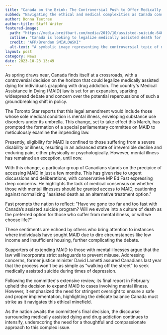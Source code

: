 ```yaml
---
title: "Canada on the Brink: The Controversial Push to Offer Medically Assisted Dying for Drug Addicts"
subhed: "Navigating the ethical and medical complexities as Canada considers extending medically assisted dying to individuals battling drug addiction"
author: Donna Teetree
author-title: Staff Writer
featured-image: 
  path: "https://media.breitbart.com/media/2019/10/assisted-suicide-640x480.jpg"
  cutline: "Canada is looking to legalize medically assisted death for drug addicts."
  credit: "AFP/Brendan SMIALOWSKI"
  alt-text: "A symbolic image representing the controversial topic of medically assisted dying in Canada."
layout: post
category: News
date: 2023-10-23 13:49
---
```


As spring draws near, Canada finds itself at a crossroads, with a controversial decision on the horizon that could legalize medically assisted dying for individuals grappling with drug addiction. The country's Medical Assistance in Dying (MAID) law is set for an expansion, sparking widespread debate and concern over the potential repercussions of such a groundbreaking shift in policy.

The Toronto Star reports that this legal amendment would include those whose sole medical condition is mental illness, enveloping substance use disorders under its umbrella. This change, set to take effect this March, has prompted the formation of a special parliamentary committee on MAID to meticulously examine the impending law.

Presently, eligibility for MAID is confined to those suffering from a severe disability or illness, resulting in an advanced state of irreversible decline and enduring pain, either physically or psychologically. However, mental illness has remained an exception, until now.

With this change, a particular group of Canadians stands on the precipice of accessing MAID in just a few months. This has given rise to urgent discussions and deliberations, with conservative MP Ed Fast expressing deep concerns. He highlights the lack of medical consensus on whether those with mental illnesses should be granted access to MAID, cautioning against normalizing "assisted death as an alternative treatment option."

Fast prompts the nation to reflect: "Have we gone too far and too fast with Canada’s assisted suicide program? Will we evolve into a culture of death as the preferred option for those who suffer from mental illness, or will we choose life?"

These sentiments are echoed by others who bring attention to instances where individuals have sought MAID due to dire circumstances like low income and insufficient housing, further complicating the debate.

Supporters of extending MAID to those with mental illnesses argue that the law will incorporate strict safeguards to prevent misuse. Addressing concerns, former justice minister David Lametti assured Canadians last year that the process won't be as simple as “walking off the street” to seek medically assisted suicide during times of depression.

Following the committee's extensive review, its final report in February upheld the decision to expand MAID to cases involving mental illness. However, it emphasized the need for stringent oversight to ensure a safe and proper implementation, highlighting the delicate balance Canada must strike as it navigates this ethical minefield.

As the nation awaits the committee's final decision, the discourse surrounding medically assisted dying and drug addiction continues to intensify, underscoring the need for a thoughtful and compassionate approach to this complex issue.
